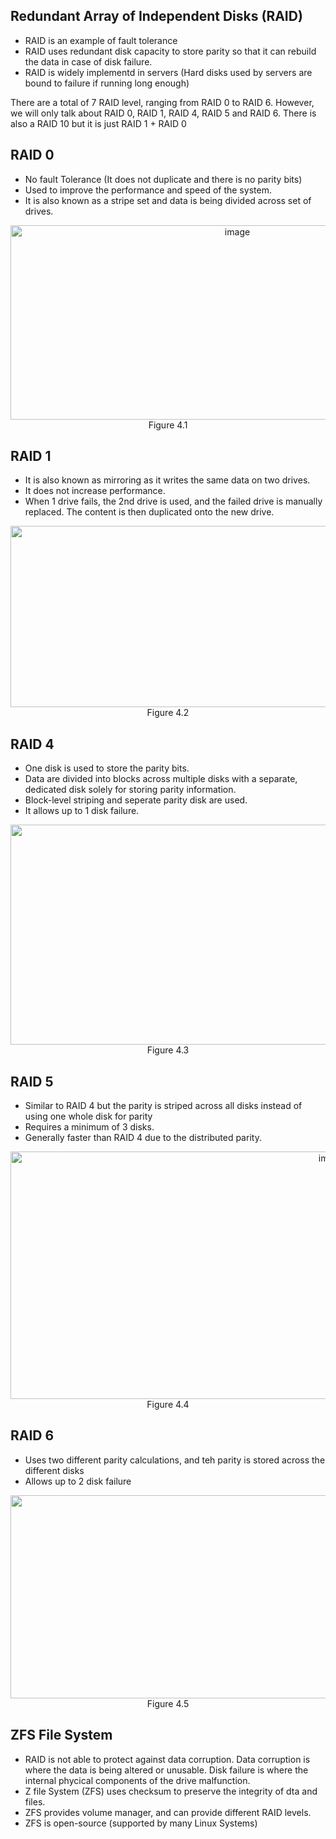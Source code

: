 ## Redundant Array of Independent Disks (RAID)
- RAID is an example of fault tolerance
- RAID uses redundant disk capacity to store parity so that it can rebuild the data in case of disk failure.
- RAID is widely implementd in servers (Hard disks used by servers are bound to failure if running long enough)

There are a total of 7 RAID level, ranging from RAID 0 to RAID 6. However, we will only talk about RAID 0, RAID 1, RAID 4, RAID 5 and RAID 6. There is also a RAID 10 but it is just RAID 1 + RAID 0

## RAID 0
- No fault Tolerance (It does not duplicate and there is no parity bits)
- Used to improve the performance and speed of the system.
- It is also known as a stripe set and data is being divided across set of drives.
<p align="center">
<img width="710" height="311" alt="image" src="https://github.com/user-attachments/assets/d269bbe3-a50b-47c7-bdf8-f527ebdbb0ca" /><br>
  Figure 4.1
</p>

## RAID 1
- It is also known as mirroring as it writes the same data on two drives.
- It does not increase performance.
- When 1 drive fails, the 2nd drive is used, and the failed drive is manually replaced. The content is then duplicated onto the new drive.
<p align="center">
<img width="1201" height="290" alt="image" src="https://github.com/user-attachments/assets/3fb1bd50-5f6c-4d81-87ec-e5011eaee493" />
  Figure 4.2
</p>

## RAID 4 
- One disk is used to store the parity bits.
- Data are divided into blocks across multiple disks with a separate, dedicated disk solely for storing parity information.
- Block-level striping and seperate parity disk are used.
- It allows up to 1 disk failure.
<p align="center">
<img width="1201" height="352" alt="image" src="https://github.com/user-attachments/assets/239dea2f-fa79-469d-8a2a-5180646e95c4" />
  Figure 4.3
</p>

## RAID 5
- Similar to RAID 4 but the parity is striped across all disks instead of using one whole disk for parity
- Requires a minimum of 3 disks.
- Generally faster than RAID 4 due to the distributed parity.
<p align="center">
<img width="1010" height="396" alt="image" src="https://github.com/user-attachments/assets/95a5db9d-a0ed-47e2-a4cd-b55ad83f853f" />
Figure 4.4
</p>

## RAID 6
- Uses two different parity calculations, and teh parity is stored across the different disks
- Allows up to 2 disk failure
<p align="center">
<img width="1160" height="325" alt="image" src="https://github.com/user-attachments/assets/4d498fa3-a84a-43ba-8c33-d4b7f6c632a8" />
Figure 4.5
</p>

## ZFS File System
- RAID is not able to protect against data corruption. Data corruption is where the data is being altered or unusable. Disk failure is where the internal phycical components of the drive malfunction.
- Z file System (ZFS) uses checksum to preserve the integrity of dta and files.
- ZFS provides volume manager, and can provide different RAID levels.
- ZFS is open-source (supported by many Linux Systems)





